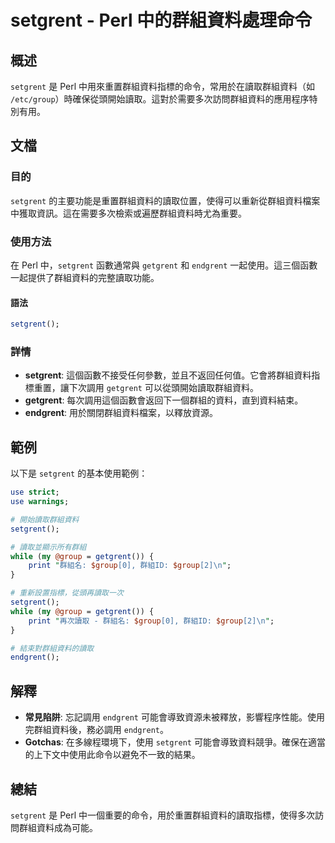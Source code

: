<!--
Meta Description: # setgrent - Perl 中的群組資料處理命令 ## 概述 `setgrent` 是 Perl 中用來重置群組資料指標的命令，常用於在讀取群組資料（如 `/etc/group`）時確保從頭開始讀取。這對於需要多次訪問群組資料的應用程序特別有用。 ## 文檔 ### 目的 `setgrent...
Meta Keywords: setgrent, group, perl, getgrent, endgrent
-->

# setgrent - Perl 中的群組資料處理命令

## 概述
`setgrent` 是 Perl 中用來重置群組資料指標的命令，常用於在讀取群組資料（如 `/etc/group`）時確保從頭開始讀取。這對於需要多次訪問群組資料的應用程序特別有用。

## 文檔
### 目的
`setgrent` 的主要功能是重置群組資料的讀取位置，使得可以重新從群組資料檔案中獲取資訊。這在需要多次檢索或遍歷群組資料時尤為重要。

### 使用方法
在 Perl 中，`setgrent` 函數通常與 `getgrent` 和 `endgrent` 一起使用。這三個函數一起提供了群組資料的完整讀取功能。

#### 語法
```perl
setgrent();
```

### 詳情
- **setgrent**: 這個函數不接受任何參數，並且不返回任何值。它會將群組資料指標重置，讓下次調用 `getgrent` 可以從頭開始讀取群組資料。
- **getgrent**: 每次調用這個函數會返回下一個群組的資料，直到資料結束。
- **endgrent**: 用於關閉群組資料檔案，以釋放資源。

## 範例
以下是 `setgrent` 的基本使用範例：

```perl
use strict;
use warnings;

# 開始讀取群組資料
setgrent();

# 讀取並顯示所有群組
while (my @group = getgrent()) {
    print "群組名: $group[0], 群組ID: $group[2]\n";
}

# 重新設置指標，從頭再讀取一次
setgrent();
while (my @group = getgrent()) {
    print "再次讀取 - 群組名: $group[0], 群組ID: $group[2]\n";
}

# 結束對群組資料的讀取
endgrent();
```

## 解釋
- **常見陷阱**: 忘記調用 `endgrent` 可能會導致資源未被釋放，影響程序性能。使用完群組資料後，務必調用 `endgrent`。
- **Gotchas**: 在多線程環境下，使用 `setgrent` 可能會導致資料競爭。確保在適當的上下文中使用此命令以避免不一致的結果。

## 總結
`setgrent` 是 Perl 中一個重要的命令，用於重置群組資料的讀取指標，使得多次訪問群組資料成為可能。